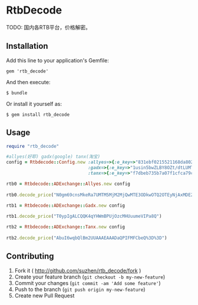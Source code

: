 # RtbDecode

TODO: 国内各RTB平台，价格解密。

## Installation

Add this line to your application's Gemfile:

    gem 'rtb_decode'

And then execute:

    $ bundle

Or install it yourself as:

    $ gem install rtb_decode

## Usage

```ruby
require "rtb_decode"

#allyes(好耶) gadx(google) tanx(淘宝)
config = Rtbdecode::Config.new :allyes=>{:e_key=>"831ebf0215521168da8022925b4ffa9e"},
                               :gadx=>{:e_key=>"1usin5bwZLBY8OZt/dtLUMTYa+JO+JtbuPwPYatkfh4="},
                               :tanx=>{:e_key=>"f7dbeb735b7a07f1cfca79cc1dfe4fa4"}

rtb0 = Rtbdecode::ADExchange::Allyes.new config
  
rtb0.decode_price("N0gm69cnsMkeRa7UMTM5MjM2MjQwMTE3ODkwOTQ2OTEyNjAxMDE2NjQw!")

rtb1 = Rtbdecode::ADExchange::Gadx.new config
  
rtb1.decode_price("T0ypIgALCQQK4qYHWmBPUjOzcMHUuumeVIPa8Q")

rtb2 = Rtbdecode::ADExchange::Tanx.new config
  
rtb2.decode_price("AbuI6wqbQlBm2UUAAAEAAADaQPIFMFCbeQ%3D%3D")
```



## Contributing

1. Fork it ( http://github.com/suzhen/rtb_decode/fork )
2. Create your feature branch (`git checkout -b my-new-feature`)
3. Commit your changes (`git commit -am 'Add some feature'`)
4. Push to the branch (`git push origin my-new-feature`)
5. Create new Pull Request

